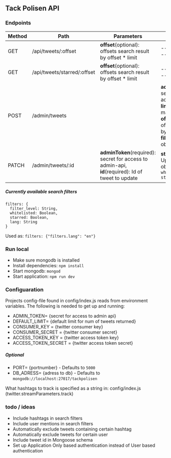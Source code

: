 ## Tack Polisen API

### Endpoints
| Method | Path                        | Parameters                | Body                        | Return                      |
| ------ | --------------------------- | ------------------------- | --------------------------- | --------------------------- |
| GET    | /api/tweets/:offset         | **offset**(optional): offsets search result by offset * limit            | --------------------------- | Array of whitelisted tweets |
| GET    | /api/tweets/starred/:offset | **offset**(optional): offsets search result by offset * limit            | --------------------------- | Array of starred tweets     |
| POST   | /admin/tweets               |                           | **adminToken**(required): secret for access to admin-api, **limit**(required): How many to return, **offset**(optional): offsets search result by offset * limit, **filter**(optional): Filter object  | Array of all saved tweets fitting criteria   |
| PATCH  | /admin/tweets/:id           | **adminToken**(required): secret for access to admin-api, **id**(required): Id of tweet to update | **status**(required): Updated status as object, ex `{ whitelisted: true, starred: true }` | Updated tweet (Object)      |


##### Currently available search filters
```
filters: {
  filter_level: String,
  whitelisted: Boolean,
  starred: Boolean,
  lang: String 
}
```
Used as: `filters: {"filters.lang": "en"}`

### Run local 
- Make sure mongodb is installed
- Install dependencies: `npm install`
- Start mongodb: `mongod`
- Start application: `npm run dev`

### Configuaration
Projects config-file found in config/index.js reads from environment variables. The following is needed to get up and running:
- ADMIN_TOKEN= {secret for access to admin api}
- DEFAULT_LIMIT= {default limit for num of tweets returned}
- CONSUMER_KEY = {twitter consumer key}
- CONSUMER_SECRET = {twitter consumer secret}
- ACCESS_TOKEN_KEY = {twitter access token key}
- ACCESS_TOKEN_SECRET = {twitter access token secret}

##### Optional
- PORT= {portnumber} - Defaults to `5000`
- DB_ADRESS= {adress to db} - Defaults to `mongodb://localhost:27017/tackpolisen`

What hashtags to track is specified as a string in: config/index.js (twitter.streamParameters.track)

### todo / ideas
- Include hashtags in search filters
- Include user mentions in search filters
- Automatically exclude tweets containing certain hashtag 
- Automatically exclude tweets for certain user
- Include tweet id in Mongoose schema
- Set up Application Only based authentication instead of User based authentication
